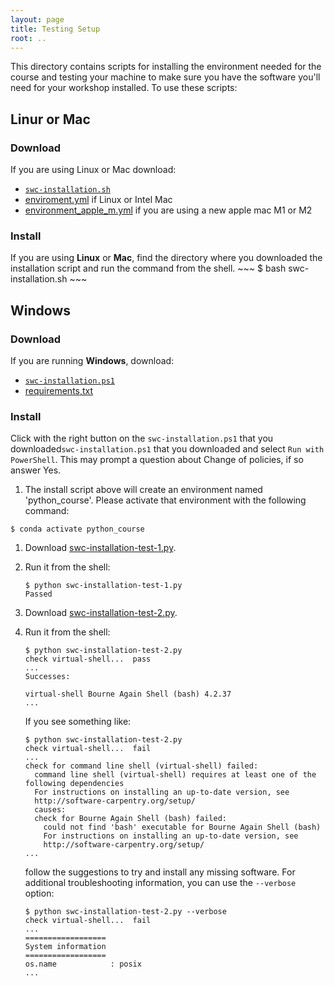 ```yaml
---
layout: page
title: Testing Setup
root: ..
---
```


This directory contains scripts for installing the 
environment needed for the course and testing your machine to make sure
you have the software you'll need for your workshop installed.  To use
these scripts:

## Linur or Mac 
### Download
If you are using Linux or Mac download:
* [`swc-installation.sh`](swc-installation.sh)
* [enviroment.yml](environment.yml) if Linux or Intel Mac
* [environment_apple_m.yml](environment_apple_m.yml) if you are using a new apple mac M1 or M2

### Install
If you are using **Linux** or **Mac**, find the directory where you downloaded the installation script
    and run the command from the shell.
    ~~~
    $ bash swc-installation.sh
    ~~~ 
    
## Windows
### Download 
If you are running **Windows**, download:
* [`swc-installation.ps1`](swc-installation.ps1)
* [requirements,txt](requirements.txt) 

### Install
Click with the right button on the `swc-installation.ps1` that you downloaded`swc-installation.ps1` that you downloaded and select `Run with PowerShell`. This may prompt a question about Change of policies, if so answer <key>Y</key>es.

    

1.  The install script above will create an environment named 'python_course'. Please 
    activate that environment with the following command:
   ~~~
   $ conda activate python_course
   ~~~

1.  Download [swc-installation-test-1.py](swc-installation-test-1.py).

1.  Run it from the shell:

    ~~~
    $ python swc-installation-test-1.py
    Passed
    ~~~

1.  Download [swc-installation-test-2.py](swc-installation-test-2.py).

1.  Run it from the shell:

    ~~~
    $ python swc-installation-test-2.py
    check virtual-shell...  pass
    ...
    Successes:

    virtual-shell Bourne Again Shell (bash) 4.2.37
    ...
    ~~~

    If you see something like:

    ~~~
    $ python swc-installation-test-2.py
    check virtual-shell...  fail
    ...
    check for command line shell (virtual-shell) failed:
      command line shell (virtual-shell) requires at least one of the following dependencies
      For instructions on installing an up-to-date version, see
      http://software-carpentry.org/setup/
      causes:
      check for Bourne Again Shell (bash) failed:
        could not find 'bash' executable for Bourne Again Shell (bash)
        For instructions on installing an up-to-date version, see
        http://software-carpentry.org/setup/
    ...
    ~~~

    follow the suggestions to try and install any missing software.  For
    additional troubleshooting information, you can use the `--verbose`
    option:

    ~~~
    $ python swc-installation-test-2.py --verbose
    check virtual-shell...  fail
    ...
    ==================
    System information
    ==================
    os.name            : posix
    ...
    ~~~
